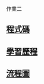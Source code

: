 作業二
## [**程式碼**](https://github.com/changchiaruei/Financial-Engineering/blob/master/HW_2/CODE_ANS.ipynb)
## [**學習歷程**](https://github.com/changchiaruei/Financial-Engineering/blob/master/HW_2/%E5%AD%B8%E7%BF%92%E6%AD%B7%E7%A8%8B.pdf)
## [**流程圖**](https://github.com/changchiaruei/Financial-Engineering/blob/master/HW_2/%E6%B5%81%E7%A8%8B%E5%9C%96.pdf)
